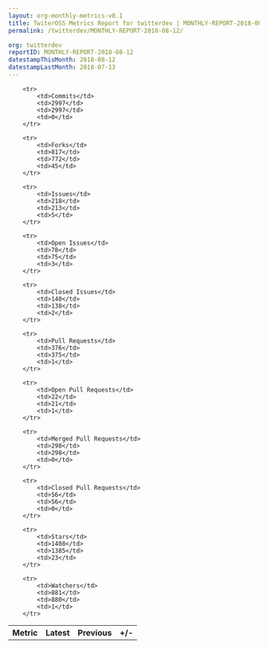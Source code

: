 ```yaml
---
layout: org-monthly-metrics-v0.1
title: TwiterOSS Metrics Report for twitterdev | MONTHLY-REPORT-2018-08-12
permalink: /twitterdev/MONTHLY-REPORT-2018-08-12/

org: twitterdev
reportID: MONTHLY-REPORT-2018-08-12
datestampThisMonth: 2018-08-12
datestampLastMonth: 2018-07-13
---
```



<table style="width: 100%;">
    <tr>
        <th>Metric</th>
        <th>Latest</th>
        <th>Previous</th>
        <th>+/-</th>
    </tr>

        <tr>
            <td>Commits</td>
            <td>2997</td>
            <td>2997</td>
            <td>0</td>
        </tr>
        
        <tr>
            <td>Forks</td>
            <td>817</td>
            <td>772</td>
            <td>45</td>
        </tr>
        
        <tr>
            <td>Issues</td>
            <td>218</td>
            <td>213</td>
            <td>5</td>
        </tr>
        
        <tr>
            <td>Open Issues</td>
            <td>78</td>
            <td>75</td>
            <td>3</td>
        </tr>
        
        <tr>
            <td>Closed Issues</td>
            <td>140</td>
            <td>138</td>
            <td>2</td>
        </tr>
        
        <tr>
            <td>Pull Requests</td>
            <td>376</td>
            <td>375</td>
            <td>1</td>
        </tr>
        
        <tr>
            <td>Open Pull Requests</td>
            <td>22</td>
            <td>21</td>
            <td>1</td>
        </tr>
        
        <tr>
            <td>Merged Pull Requests</td>
            <td>298</td>
            <td>298</td>
            <td>0</td>
        </tr>
        
        <tr>
            <td>Closed Pull Requests</td>
            <td>56</td>
            <td>56</td>
            <td>0</td>
        </tr>
        
        <tr>
            <td>Stars</td>
            <td>1408</td>
            <td>1385</td>
            <td>23</td>
        </tr>
        
        <tr>
            <td>Watchers</td>
            <td>881</td>
            <td>880</td>
            <td>1</td>
        </tr>
        
</table>
